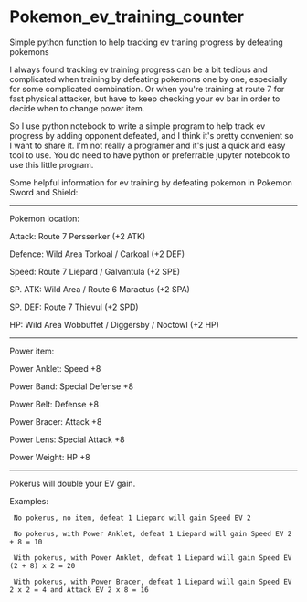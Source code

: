 # Pokemon_ev_training_counter
Simple python function to help tracking ev traning progress by defeating pokemons

I always found tracking ev training progress can be a bit tedious and complicated when training by defeating pokemons one by one, especially for some complicated combination. Or when you're training at route 7 for fast physical attacker, but have to keep checking your ev bar in order to decide when to change power item. 

So I use python notebook to write a simple program to help track ev progress by adding opponent defeated, and I think it's pretty convenient so I want to share it. I'm not really a programer and it's just a quick and easy tool to use. You do need to have python or preferrable jupyter notebook to use this little program.  

Some helpful information for ev training by defeating pokemon in Pokemon Sword and Shield:

***********************************************************************************
Pokemon location:

Attack: Route 7 Persserker (+2 ATK)

Defence: Wild Area Torkoal / Carkoal (+2 DEF)

Speed: Route 7 Liepard / Galvantula (+2 SPE)

SP. ATK: Wild Area / Route 6 Maractus (+2 SPA)

SP. DEF: Route 7  Thievul (+2 SPD)

HP: Wild Area Wobbuffet / Diggersby / Noctowl (+2 HP)

***********************************************************************************
Power item:

Power Anklet:	Speed +8

Power Band:	Special Defense +8

Power Belt: Defense +8

Power Bracer: Attack +8

Power Lens: Special Attack +8

Power Weight: HP +8

***********************************************************************************
Pokerus will double your EV gain.

Examples:

     No pokerus, no item, defeat 1 Liepard will gain Speed EV 2

     No pokerus, with Power Anklet, defeat 1 Liepard will gain Speed EV 2 + 8 = 10
     
     With pokerus, with Power Anklet, defeat 1 Liepard will gain Speed EV (2 + 8) x 2 = 20
     
     With pokerus, with Power Bracer, defeat 1 Liepard will gain Speed EV 2 x 2 = 4 and Attack EV 2 x 8 = 16
